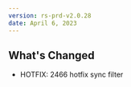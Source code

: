 ```yaml
---
version: rs-prd-v2.0.28
date: April 6, 2023
---
```


## What's Changed
* HOTFIX: 2466 hotfix sync filter